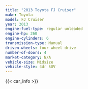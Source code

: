 ```yaml
---
title: "2013 Toyota FJ Cruiser"
make: Toyota
model: FJ Cruiser
year: 2013
engine-fuel-type: regular unleaded
engine-hp: 260
engine-cylinders: 6
transmission-type: Manual
driven-wheels: four wheel drive
number-of-doors: 4
market-category: N/A
vehicle-size: Midsize
vehicle-style: 4dr SUV
---
```


{{< car_info >}}

